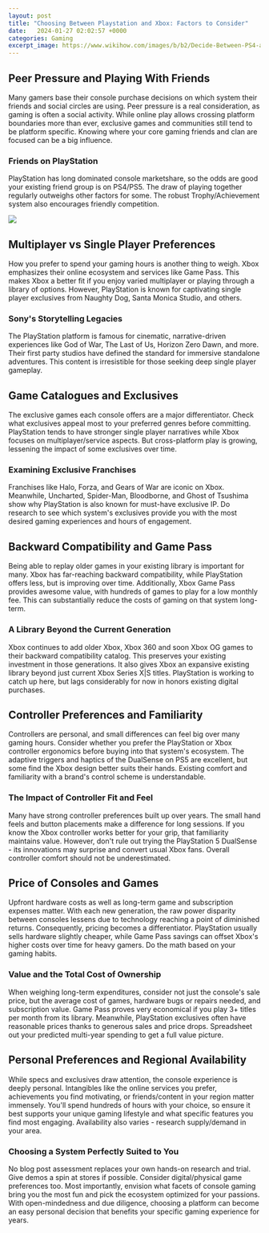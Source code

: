 ```yaml
---
layout: post
title: "Choosing Between Playstation and Xbox: Factors to Consider"
date:   2024-01-27 02:02:57 +0000
categories: Gaming
excerpt_image: https://www.wikihow.com/images/b/b2/Decide-Between-PS4-and-Xbox-One-Step-10.jpg
---
```


## Peer Pressure and Playing With Friends
Many gamers base their console purchase decisions on which system their friends and social circles are using. Peer pressure is a real consideration, as gaming is often a social activity. While online play allows crossing platform boundaries more than ever, exclusive games and communities still tend to be platform specific. Knowing where your core gaming friends and clan are focused can be a big influence. 
### Friends on PlayStation 
PlayStation has long dominated console marketshare, so the odds are good your existing friend group is on PS4/PS5. The draw of playing together regularly outweighs other factors for some. The robust Trophy/Achievement system also encourages friendly competition.

![](https://www.wikihow.com/images/b/b2/Decide-Between-PS4-and-Xbox-One-Step-10.jpg)
## Multiplayer vs Single Player Preferences
How you prefer to spend your gaming hours is another thing to weigh. Xbox emphasizes their online ecosystem and services like Game Pass. This makes Xbox a better fit if you enjoy varied multiplayer or playing through a library of options. However, PlayStation is known for captivating single player exclusives from Naughty Dog, Santa Monica Studio, and others. 
### Sony's Storytelling Legacies
The PlayStation platform is famous for cinematic, narrative-driven experiences like God of War, The Last of Us, Horizon Zero Dawn, and more. Their first party studios have defined the standard for immersive standalone adventures. This content is irresistible for those seeking deep single player gameplay.
## Game Catalogues and Exclusives
The exclusive games each console offers are a major differentiator. Check what exclusives appeal most to your preferred genres before committing. PlayStation tends to have stronger single player narratives while Xbox focuses on multiplayer/service aspects. But cross-platform play is growing, lessening the impact of some exclusives over time.
### Examining Exclusive Franchises
Franchises like Halo, Forza, and Gears of War are iconic on Xbox. Meanwhile, Uncharted, Spider-Man, Bloodborne, and Ghost of Tsushima show why PlayStation is also known for must-have exclusive IP. Do research to see which system's exclusives provide you with the most desired gaming experiences and hours of engagement.
## Backward Compatibility and Game Pass 
Being able to replay older games in your existing library is important for many. Xbox has far-reaching backward compatibility, while PlayStation offers less, but is improving over time. Additionally, Xbox Game Pass provides awesome value, with hundreds of games to play for a low monthly fee. This can substantially reduce the costs of gaming on that system long-term.
### A Library Beyond the Current Generation
Xbox continues to add older Xbox, Xbox 360 and soon Xbox OG games to their backward compatibility catalog. This preserves your existing investment in those generations. It also gives Xbox an expansive existing library beyond just current Xbox Series X|S titles. PlayStation is working to catch up here, but lags considerably for now in honors existing digital purchases. 
## Controller Preferences and Familiarity
Controllers are personal, and small differences can feel big over many gaming hours. Consider whether you prefer the PlayStation or Xbox controller ergonomics before buying into that system's ecosystem. The adaptive triggers and haptics of the DualSense on PS5 are excellent, but some find the Xbox design better suits their hands. Existing comfort and familiarity with a brand's control scheme is understandable.
### The Impact of Controller Fit and Feel 
Many have strong controller preferences built up over years. The small hand feels and button placements make a difference for long sessions. If you know the Xbox controller works better for your grip, that familiarity maintains value. However, don't rule out trying the PlayStation 5 DualSense - its innovations may surprise and convert usual Xbox fans. Overall controller comfort should not be underestimated.
## Price of Consoles and Games 
Upfront hardware costs as well as long-term game and subscription expenses matter. With each new generation, the raw power disparity between consoles lessens due to technology reaching a point of diminished returns. Consequently, pricing becomes a differentiator. PlayStation usually sells hardware slightly cheaper, while Game Pass savings can offset Xbox's higher costs over time for heavy gamers. Do the math based on your gaming habits.
### Value and the Total Cost of Ownership
When weighing long-term expenditures, consider not just the console's sale price, but the average cost of games, hardware bugs or repairs needed, and subscription value. Game Pass proves very economical if you play 3+ titles per month from its library. Meanwhile, PlayStation exclusives often have reasonable prices thanks to generous sales and price drops. Spreadsheet out your predicted multi-year spending to get a full value picture.
## Personal Preferences and Regional Availability 
While specs and exclusives draw attention, the console experience is deeply personal. Intangibles like the online services you prefer, achievements you find motivating, or friends/content in your region matter immensely. You'll spend hundreds of hours with your choice, so ensure it best supports your unique gaming lifestyle and what specific features you find most engaging. Availability also varies - research supply/demand in your area.
### Choosing a System Perfectly Suited to You
No blog post assessment replaces your own hands-on research and trial. Give demos a spin at stores if possible. Consider digital/physical game preferences too. Most importantly, envision what facets of console gaming bring you the most fun and pick the ecosystem optimized for your passions. With open-mindedness and due diligence, choosing a platform can become an easy personal decision that benefits your specific gaming experience for years.
